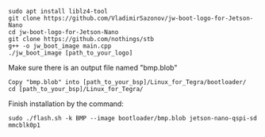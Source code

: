 ```
sudo apt install liblz4-tool
git clone https://github.com/VladimirSazonov/jw-boot-logo-for-Jetson-Nano
cd jw-boot-logo-for-Jetson-Nano
git clone https://github.com/nothings/stb
g++ -o jw_boot_image main.cpp
./jw_boot_image [path_to_your_logo]
```
Make sure there is an output file named "bmp.blob"
```
Copy "bmp.blob" into [path_to_your_bsp]/Linux_for_Tegra/bootloader/
cd [path_to_your_bsp]/Linux_for_Tegra/
```
    
Finish installation by the command: 
```
sudo ./flash.sh -k BMP --image bootloader/bmp.blob jetson-nano-qspi-sd mmcblk0p1
```
